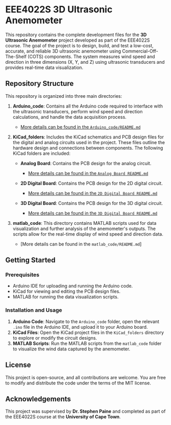 # EEE4022S 3D Ultrasonic Anemometer

This repository contains the complete development files for the **3D Ultrasonic Anemometer** project developed as part of the EEE4022S course. The goal of the project is to design, build, and test a low-cost, accurate, and reliable 3D ultrasonic anemometer using Commercial-Off-The-Shelf (COTS) components. The system measures wind speed and direction in three dimensions (X, Y, and Z) using ultrasonic transducers and provides real-time data visualization.

## Repository Structure

This repository is organized into three main directories:

1. **Arduino_code**: Contains all the Arduino code required to interface with the ultrasonic transducers, perform wind speed and direction calculations, and handle the data acquisition process.
   - [More details can be found in the `Arduino_code/README.md`](https://github.com/dylankuming/EEE4022S_3D_Ultrasonic_Anemometer/blob/main/Arduino_code/README.md)

2. **KiCad_folders**: Includes the KiCad schematics and PCB design files for the digital and analog circuits used in the project. These files outline the hardware design and connections between components. The following KiCad folders are included:

   - **Analog Board**: Contains the PCB design for the analog circuit.
     - [More details can be found in the `Analog Board README.md`](https://github.com/dylankuming/EEE4022S_3D_Ultrasonic_Anemometer/blob/main/KiCad_folders/analog_board/README.md)

   - **2D Digital Board**: Contains the PCB design for the 2D digital circuit.
     - [More details can be found in the `2D Digital Board README.md`](https://github.com/dylankuming/EEE4022S_3D_Ultrasonic_Anemometer/tree/main/KiCad_folders/2d_digital_board#readme)

   - **3D Digital Board**: Contains the PCB design for the 3D digital circuit.
     - [More details can be found in the `3D Digital Board README.md`](https://github.com/dylankuming/EEE4022S_3D_Ultrasonic_Anemometer/blob/main/KiCad_folders/3d_digital_board/README.md)


3. **matlab_code**: This directory contains MATLAB scripts used for data visualization and further analysis of the anemometer's outputs. The scripts allow for the real-time display of wind speed and direction data.
   - [More details can be found in the `matlab_code/README.md`]

## Getting Started

### Prerequisites

- Arduino IDE for uploading and running the Arduino code.
- KiCad for viewing and editing the PCB design files.
- MATLAB for running the data visualization scripts.

### Installation and Usage

1. **Arduino Code**: Navigate to the `Arduino_code` folder, open the relevant `.ino` file in the Arduino IDE, and upload it to your Arduino board.
2. **KiCad Files**: Open the KiCad project files in the `KiCad_folders` directory to explore or modify the circuit designs.
3. **MATLAB Scripts**: Run the MATLAB scripts from the `matlab_code` folder to visualize the wind data captured by the anemometer.


## License

This project is open-source, and all contributions are welcome. You are free to modify and distribute the code under the terms of the MIT license.


## Acknowledgements

This project was supervised by **Dr. Stephen Paine** and completed as part of the EEE4022S course at the **University of Cape Town**.
